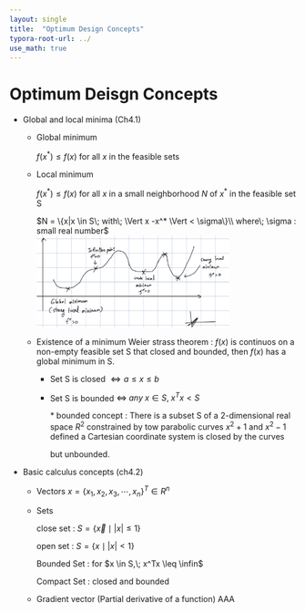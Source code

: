 ```yaml
---
layout: single
title:  "Optimum Design Concepts"
typora-root-url: ../
use_math: true
---
```


# Optimum Deisgn Concepts

- Global and local minima (Ch4.1)

  - Global minimum

    $f(x^*) \leq f(x)$ for all $x$ in the feasible sets

  - Local minimum

    $f(x^*) \leq f(x)$ for all $x$ in a small neighborhood $N$ of $x^*$ in the feasible set S

    $N = \{x|x \in S\; with\; \Vert x -x^* \Vert < \sigma\}\\
     where\; \sigma : small real number$ 
    <img src="/images/2023-09-09-Optimum Design Concepts/09091.png" alt="09091" style="zoom:33%;" />

  

  - Existence of a minimum
    Weier strass theorem : $f(x)$ is continuos on a non-empty feasible set S that
    closed and bounded, then $f(x)$ has a global minimum in S.

    - Set S is closed $\Leftrightarrow a \leq x \leq b$ 

    - Set S is bounded $\Leftrightarrow\; any\; x \in S,\; x^Tx < S$

      &#42; bounded concept : There is a subset S of a 2-dimensional real space $R^2$ constrained by
         tow parabolic curves $x^2 + 1$ and $x^2 - 1$ defined a Cartesian coordinate system is closed by the curves

         but unbounded.

- Basic calculus concepts (ch4.2)

  - Vectors $x = \{x_1, x_2, x_3, \cdots ,x_n\}^T \in R^n$

  - Sets

    close set : $S = \{\vec{x}\mid|x| \leq 1\}$

    open set : $S = \{x \mid |x| < 1\}$

    Bounded Set : for $x \in S,\; x^Tx \leq \infin$

    Compact Set : closed and bounded

  

  - Gradient vector (Partial derivative of a function) AAA

